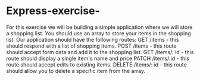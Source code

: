 # Express-exercise-

For this exercise we will be building a simple application where we will store a shopping list. You
should use an array to store your items in the shopping list.
Our application should have the following routes:
GET /items - this should respond with a list of shopping items.
POST /items - this route should accept form data and add it to the shopping list.
GET /items/: id - this route should display a single item's name and price
PATCH /items/:id - this route should accept edits to existing items.
DELETE /items/: id - this route should allow you to delete a specific item from the array.
